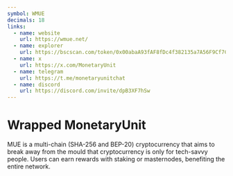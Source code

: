 ```yaml
---
symbol: WMUE
decimals: 18
links:
  - name: website
    url: https://wmue.net/
  - name: explorer
    url: https://bscscan.com/token/0x00abaA93fAF8fDc4f382135a7A56F9Cf7C3EdD21
  - name: x
    url: https://x.com/MonetaryUnit
  - name: telegram
    url: https://t.me/monetaryunitchat
  - name: discord
    url: https://discord.com/invite/dpB3XF7hSw
---
```


# Wrapped MonetaryUnit

MUE is a multi-chain (SHA-256 and BEP-20) cryptocurrency that aims to break away from the mould that cryptocurrency is only for tech-savvy people. Users can earn rewards with staking or masternodes, benefiting the entire network.
